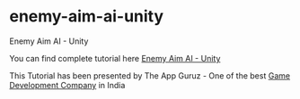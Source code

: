 # enemy-aim-ai-unity
Enemy Aim AI - Unity

You can find complete tutorial here [Enemy Aim AI - Unity](http://www.theappguruz.com/unity/enemy-aim-ai-unity/)

This Tutorial has been presented by The App Guruz - One of the best [Game Development Company](http://www.theappguruz.com/3d-game-development/) in India
